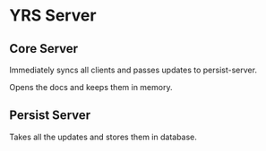 # YRS Server

## Core Server

Immediately syncs all clients and passes updates to persist-server.

Opens the docs and keeps them in memory.

## Persist Server

Takes all the updates and stores them in database.

